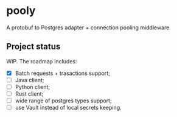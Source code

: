 # pooly

A protobuf to Postgres adapter + connection pooling middleware.

## Project status

WIP. The roadmap includes:

- [x] Batch requests + trasactions support;
- [ ] Java client;
- [ ] Python client;
- [ ] Rust client;
- [ ] wide range of postgres types support;
- [ ] use Vault instead of local secrets keeping.
